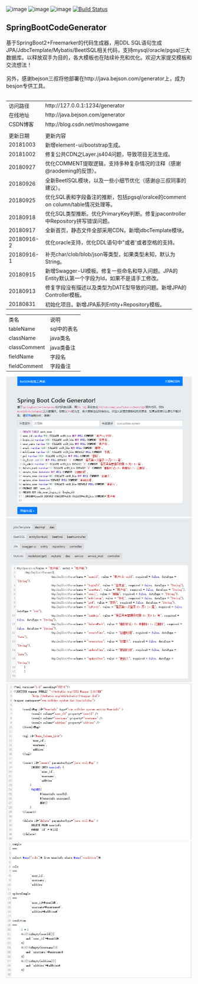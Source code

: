 ![image](https://img.shields.io/badge/SpringBoot2-%E2%98%85%E2%98%85%E2%98%85%E2%98%85%E2%98%85-brightgreen.svg)
![image](https://img.shields.io/badge/Freemarker-%E2%98%85%E2%98%85%E2%98%85%E2%98%85%E2%98%85-brightgreen.svg)
![image](https://img.shields.io/badge/CodeGenerator-%E2%98%85%E2%98%85%E2%98%85%E2%98%85%E2%98%85-brightgreen.svg)
[![Build Status](https://travis-ci.org/moshowgame/SpringBootCodeGenerator.svg?branch=master)](https://travis-ci.org/moshowgame/SpringBootCodeGenerator)
<br>

SpringBootCodeGenerator
----
基于SpringBoot2+Freemarker的代码生成器，用DDL SQL语句生成JPA/JdbcTemplate/Mybatis/BeetlSQL相关代码，支持mysql/oracle/pgsql三大数据库。以释放双手为目的，各大模板也在陆续补充和优化。欢迎大家提交模板和交流想法！
<br><br>
另外，感谢bejson三叔将他部署在http://java.bejson.com/generator上，成为besjon专供工具。
<br><br>
<table><tbody>
<tr><td>访问路径</td> <td>http://127.0.0.1:1234/generator</td></tr>
<tr><td>在线地址</td> <td>http://java.bejson.com/generator</td></tr>
<tr><td>CSDN博客</td> <td>http://blog.csdn.net/moshowgame</td></tr>
<tr><td></td> <td></td></tr>
<tr><td>更新日期</td> <td>更新内容</td></tr>
<tr><td>20181003<td>新增element-ui/bootstrap生成。</td></tr>
<tr><td>20181002<td>修复公共CDN之Layer.js404问题，导致项目无法生成。</td></tr>
<tr><td>20180927<td>优化COMMENT提取逻辑，支持多种复杂情况的注释（感谢@raodeming的反馈）。</td></tr>
<tr><td>20180926<td>全新BeetlSQL模块，以及一些小细节优化（感谢@三叔同事的建议）。</td></tr>
<tr><td>20180925<td>优化SQL表和字段备注的推断，包括pgsql/oralce的comment on column/table情况处理等。</td></tr>
<tr><td>20180918<td>优化SQL类型推断。优化PrimaryKey判断。修复jpacontroller中Repository拼写错误问题。</td></tr>
<tr><td>20180917<td>全新首页，静态文件全部采用CDN。新增jdbcTemplate模块。</td></tr>
<tr><td>20180916-2<td>优化oracle支持，优化DDL语句中"或者'或者空格的支持。</td></tr>
<tr><td>20180916-1<td>补充char/clob/blob/json等类型，如果类型未知，默认为String。</td></tr>
<tr><td>20180915<td>新增Swagger-UI模板。修复一些命名和导入问题。JPA的Entity默认第一个字段为Id，如果不是请手工修改。</td></tr>
<tr><td>20180913<td>修复字段没有描述以及类型为DATE型导致的问题。新增JPA的Controller模板。</td></tr>
<tr><td>20180831<td>初始化项目。新增JPA系列Entity+Repository模板。</td></tr>
</tbody></table>

<table><tbody>
<tr><td>类名</td> <td>说明</td></tr>
<tr><td>tableName</td> <td>sql中的表名</td></tr>
<tr><td>className</td> <td>java类名</td></tr>
<tr><td>classComment</td> <td>java类备注</td></tr>
<tr><td>fieldName</td> <td>字段名</td></tr>
<tr><td>fieldComment</td> <td>字段备注</td></tr>
</tbody></table>

<img src="./codegenerator1.png">
<img src="./codegenerator2.png">
<img src="./codegenerator3.png">
<img src="./codegenerator4.png">
<table>